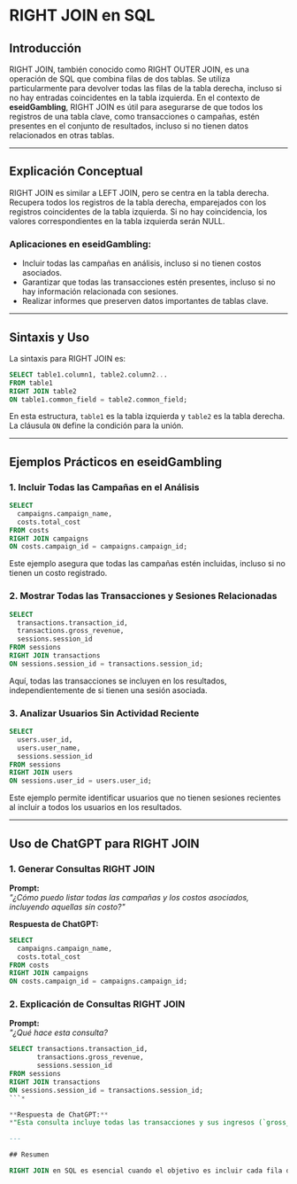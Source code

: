 # RIGHT JOIN en SQL

## Introducción

RIGHT JOIN, también conocido como RIGHT OUTER JOIN, es una operación de SQL que combina filas de dos tablas. Se utiliza particularmente para devolver todas las filas de la tabla derecha, incluso si no hay entradas coincidentes en la tabla izquierda. En el contexto de **eseidGambling**, RIGHT JOIN es útil para asegurarse de que todos los registros de una tabla clave, como transacciones o campañas, estén presentes en el conjunto de resultados, incluso si no tienen datos relacionados en otras tablas.

---

## Explicación Conceptual

RIGHT JOIN es similar a LEFT JOIN, pero se centra en la tabla derecha. Recupera todos los registros de la tabla derecha, emparejados con los registros coincidentes de la tabla izquierda. Si no hay coincidencia, los valores correspondientes en la tabla izquierda serán NULL.

### Aplicaciones en eseidGambling:
- Incluir todas las campañas en análisis, incluso si no tienen costos asociados.
- Garantizar que todas las transacciones estén presentes, incluso si no hay información relacionada con sesiones.
- Realizar informes que preserven datos importantes de tablas clave.

---

## Sintaxis y Uso

La sintaxis para RIGHT JOIN es:

```sql
SELECT table1.column1, table2.column2...
FROM table1
RIGHT JOIN table2
ON table1.common_field = table2.common_field;
```

En esta estructura, `table1` es la tabla izquierda y `table2` es la tabla derecha. La cláusula `ON` define la condición para la unión.

---

## Ejemplos Prácticos en eseidGambling

### **1. Incluir Todas las Campañas en el Análisis**

```sql
SELECT 
  campaigns.campaign_name, 
  costs.total_cost
FROM costs
RIGHT JOIN campaigns
ON costs.campaign_id = campaigns.campaign_id;
```

Este ejemplo asegura que todas las campañas estén incluidas, incluso si no tienen un costo registrado.

### **2. Mostrar Todas las Transacciones y Sesiones Relacionadas**

```sql
SELECT 
  transactions.transaction_id, 
  transactions.gross_revenue, 
  sessions.session_id
FROM sessions
RIGHT JOIN transactions
ON sessions.session_id = transactions.session_id;
```

Aquí, todas las transacciones se incluyen en los resultados, independientemente de si tienen una sesión asociada.

### **3. Analizar Usuarios Sin Actividad Reciente**

```sql
SELECT 
  users.user_id, 
  users.user_name, 
  sessions.session_id
FROM sessions
RIGHT JOIN users
ON sessions.user_id = users.user_id;
```

Este ejemplo permite identificar usuarios que no tienen sesiones recientes al incluir a todos los usuarios en los resultados.

---

## Uso de ChatGPT para RIGHT JOIN

### **1. Generar Consultas RIGHT JOIN**

**Prompt:**  
*"¿Cómo puedo listar todas las campañas y los costos asociados, incluyendo aquellas sin costo?"*

**Respuesta de ChatGPT:**  
```sql
SELECT 
  campaigns.campaign_name, 
  costs.total_cost
FROM costs
RIGHT JOIN campaigns
ON costs.campaign_id = campaigns.campaign_id;
```

### **2. Explicación de Consultas RIGHT JOIN**

**Prompt:**  
*"¿Qué hace esta consulta?*  
```sql
SELECT transactions.transaction_id, 
       transactions.gross_revenue, 
       sessions.session_id
FROM sessions
RIGHT JOIN transactions
ON sessions.session_id = transactions.session_id;
```*

**Respuesta de ChatGPT:**  
*"Esta consulta incluye todas las transacciones y sus ingresos (`gross_revenue`), junto con la información de sesiones relacionadas. Si una transacción no tiene una sesión asociada, el campo `session_id` será NULL."*

---

## Resumen

RIGHT JOIN en SQL es esencial cuando el objetivo es incluir cada fila de la tabla derecha en una consulta, independientemente de las filas coincidentes en la tabla izquierda. En el caso de **eseidGambling**, este tipo de unión asegura que datos importantes, como campañas y transacciones, se mantengan completos en los informes y análisis. Herramientas como **ChatGPT** pueden ayudarte a construir y comprender consultas RIGHT JOIN de manera eficiente.
